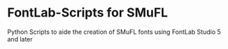 # FontLab-Scripts for SMuFL
Python Scripts to aide the creation of SMuFL fonts using FontLab Studio 5 and later

